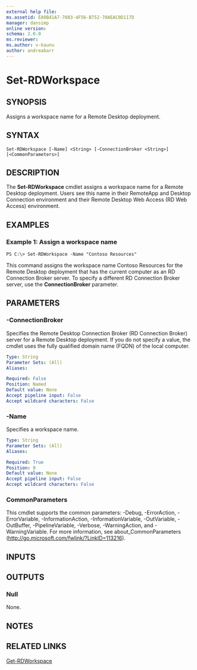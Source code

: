 ```yaml
---
external help file: 
ms.assetid: EA0B41A7-7083-4F56-B752-70AEAC0D117D
manager: dansimp
online version: 
schema: 2.0.0
ms.reviewer:
ms.author: v-kaunu
author: andreabarr
---
```


# Set-RDWorkspace

## SYNOPSIS
Assigns a workspace name for a Remote Desktop deployment.

## SYNTAX

```
Set-RDWorkspace [-Name] <String> [-ConnectionBroker <String>] [<CommonParameters>]
```

## DESCRIPTION
The **Set-RDWorkspace** cmdlet assigns a workspace name for a Remote Desktop deployment.
Users see this name in their RemoteApp and Desktop Connection environment and their Remote Desktop Web Access (RD Web Access) environment.

## EXAMPLES

### Example 1: Assign a workspace name
```
PS C:\> Set-RDWorkspace -Name "Contoso Resources"
```

This command assigns the workspace name Contoso Resources for the Remote Desktop deployment that has the current computer as an RD Connection Broker server.
To specify a different RD Connection Broker server, use the **ConnectionBroker** parameter.

## PARAMETERS

### -ConnectionBroker
Specifies the Remote Desktop Connection Broker (RD Connection Broker) server for a Remote Desktop deployment.
If you do not specify a value, the cmdlet uses the fully qualified domain name (FQDN) of the local computer.

```yaml
Type: String
Parameter Sets: (All)
Aliases: 

Required: False
Position: Named
Default value: None
Accept pipeline input: False
Accept wildcard characters: False
```

### -Name
Specifies a workspace name.

```yaml
Type: String
Parameter Sets: (All)
Aliases: 

Required: True
Position: 0
Default value: None
Accept pipeline input: False
Accept wildcard characters: False
```

### CommonParameters
This cmdlet supports the common parameters: -Debug, -ErrorAction, -ErrorVariable, -InformationAction, -InformationVariable, -OutVariable, -OutBuffer, -PipelineVariable, -Verbose, -WarningAction, and -WarningVariable. For more information, see about_CommonParameters (http://go.microsoft.com/fwlink/?LinkID=113216).

## INPUTS

## OUTPUTS

### Null
None.

## NOTES

## RELATED LINKS

[Get-RDWorkspace](./Get-RDWorkspace.md)

